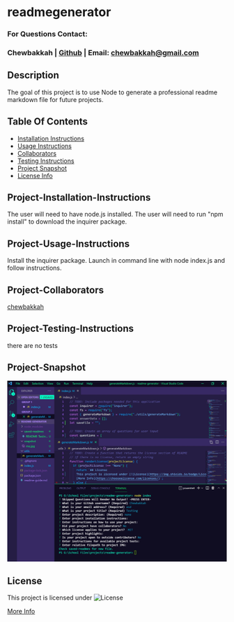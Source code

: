 # readmegenerator
### For Questions Contact:
### Chewbakkah | [Github](https://github.com/Chewbakkah) | Email: chewbakkah@gmail.com
## Description
The goal of this project is to use Node to generate a professional readme markdown file for future projects.
## Table Of Contents
* [Installation Instructions](#Project-Installation-Instructions)
* [Usage Instructions](#Project-Usage-Instructions)
* [Collaborators](#Project-Collaborators)
* [Testing Instructions](#Project-Testing-Instructions)
* [Project Snapshot](#Project-Snapshot)
* [License Info](#License)
## Project-Installation-Instructions
  The user will need to have node.js installed. The user will need to run "npm install" to download the inquirer package.
## Project-Usage-Instructions
  Install the inquirer package. Launch in command line with node index.js and follow instructions.
## Project-Collaborators
  [chewbakkah](https://github.com/chewbakkah)    


## Project-Testing-Instructions
  there are no tests
## Project-Snapshot
![Project Snapshot](https://raw.githubusercontent.com/Chewbakkah/readme-generator/dev/snapshot/snapshot.JPG)
## License
  This project is licensed under
![License](https://img.shields.io/badge/License-MIT-blue.svg)
     
[More Info](https://choosealicense.com/licenses/)
